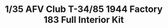 ---
layout: product
title: "1/35 AFV Club T-34/85 1944 Factory 183 Full Interior Kit"
price: "5900" 
desc: "Maketa"
img_path: "/assets/img/AFV35S55.webp"
brand: "AFVClub"
available: true
special_offer: true
new: false
soon: false
cat: "010000"
subcat: "00"
subsubcat: "00"
sifra: "AFV35S55"
popular: false
---